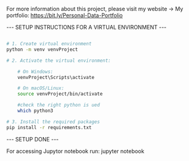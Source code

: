 For more information about this project, please visit my website -> My portfolio: https://bit.ly/Personal-Data-Portfolio

--- SETUP INSTRUCTIONS FOR A VIRTUAL ENVIRONMENT ---

```bash

# 1. Create virtual environment
python -m venv venvProject

# 2. Activate the virtual environment:

    # On Windows:
    venvProject\Scripts\activate

    # On macOS/Linux:
    source venvProject/bin/activate

    #check the right python is ued
    which python3

# 3. Install the required packages
pip install -r requirements.txt

```

--- SETUP DONE ---


For accessing Jupytor notebook run:
jupyter notebook
